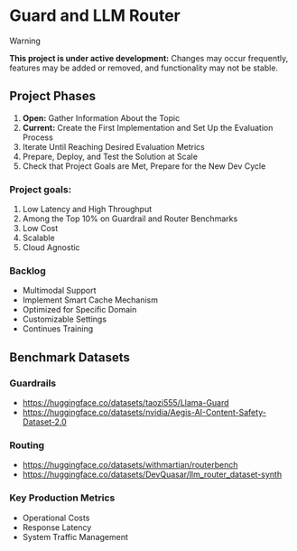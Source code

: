 # Guard and LLM Router


> [!WARNING]
> **This project is under active development:** Changes may occur frequently, features may be added or removed, and functionality may not be stable.

## Project Phases

1. **Open:** Gather Information About the Topic 
2. **Current:** Create the First Implementation and Set Up the Evaluation Process
3. Iterate Until Reaching Desired Evaluation Metrics
4. Prepare, Deploy, and Test the Solution at Scale
5. Check that Project Goals are Met, Prepare for the New Dev Cycle


### Project goals:

1. Low Latency and High Throughput
2. Among the Top 10% on Guardrail and Router Benchmarks 
3. Low Cost
4. Scalable
5. Cloud Agnostic


### Backlog

- Multimodal Support
- Implement Smart Cache Mechanism
- Optimized for Specific Domain
- Customizable Settings
- Continues Training


## Benchmark Datasets
### Guardrails
- https://huggingface.co/datasets/taozi555/Llama-Guard
- https://huggingface.co/datasets/nvidia/Aegis-AI-Content-Safety-Dataset-2.0

### Routing

- https://huggingface.co/datasets/withmartian/routerbench
- https://huggingface.co/datasets/DevQuasar/llm_router_dataset-synth

### Key Production Metrics 
- Operational Costs
- Response Latency
- System Traffic Management


